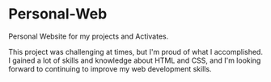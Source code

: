 # Personal-Web
Personal Website for my projects and Activates.

This project was challenging at times, but I'm proud of what I accomplished.
I gained a lot of skills and knowledge about HTML and CSS,
and I'm looking forward to continuing to improve my web development skills.
